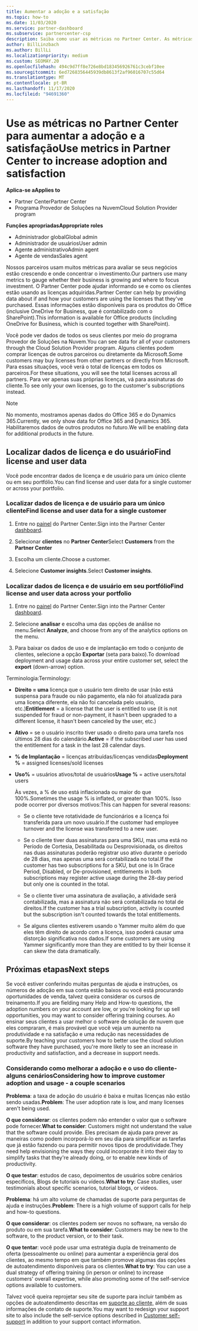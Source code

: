 ```yaml
---
title: Aumentar a adoção e a satisfação
ms.topic: how-to
ms.date: 11/03/2020
ms.service: partner-dashboard
ms.subservice: partnercenter-csp
description: Saiba como usar as métricas no Partner Center. As métricas podem mostrar se sua empresa está crescendo, como os clientes usam suas licenças e onde concentrar o investimento.
author: BillLinzbach
ms.author: BillLi
ms.localizationpriority: medium
ms.custom: SEOMAY.20
ms.openlocfilehash: 494c9d7ff8e726e8bd183456926761c3cebf10ee
ms.sourcegitcommit: 6ed7268356445939db8613f2af96016707c55d64
ms.translationtype: MT
ms.contentlocale: pt-BR
ms.lasthandoff: 11/17/2020
ms.locfileid: "94691360"
---
```

# <a name="use-metrics-in-partner-center-to-increase-adoption-and-satisfaction"></a><span data-ttu-id="82b97-104">Use as métricas no Partner Center para aumentar a adoção e a satisfação</span><span class="sxs-lookup"><span data-stu-id="82b97-104">Use metrics in Partner Center to increase adoption and satisfaction</span></span>

<span data-ttu-id="82b97-105">**Aplica-se a**</span><span class="sxs-lookup"><span data-stu-id="82b97-105">**Applies to**</span></span>

- <span data-ttu-id="82b97-106">Partner Center</span><span class="sxs-lookup"><span data-stu-id="82b97-106">Partner Center</span></span>
- <span data-ttu-id="82b97-107">Programa Provedor de Soluções na Nuvem</span><span class="sxs-lookup"><span data-stu-id="82b97-107">Cloud Solution Provider program</span></span>

<span data-ttu-id="82b97-108">**Funções apropriadas**</span><span class="sxs-lookup"><span data-stu-id="82b97-108">**Appropriate roles**</span></span>

- <span data-ttu-id="82b97-109">Administrador global</span><span class="sxs-lookup"><span data-stu-id="82b97-109">Global admin</span></span>
- <span data-ttu-id="82b97-110">Administrador de usuários</span><span class="sxs-lookup"><span data-stu-id="82b97-110">User admin</span></span>
- <span data-ttu-id="82b97-111">Agente administrativo</span><span class="sxs-lookup"><span data-stu-id="82b97-111">Admin agent</span></span>
- <span data-ttu-id="82b97-112">Agente de vendas</span><span class="sxs-lookup"><span data-stu-id="82b97-112">Sales agent</span></span>

<span data-ttu-id="82b97-113">Nossos parceiros usam muitos métricas para avaliar se seus negócios estão crescendo e onde concentrar o investimento.</span><span class="sxs-lookup"><span data-stu-id="82b97-113">Our partners use many metrics to gauge whether their business is growing and where to focus investment.</span></span> <span data-ttu-id="82b97-114">O Partner Center pode ajudar informando se e como os clientes estão usando as licenças adquiridas.</span><span class="sxs-lookup"><span data-stu-id="82b97-114">Partner Center can help by providing data about if and how your customers are using the licenses that they've purchased.</span></span> <span data-ttu-id="82b97-115">Essas informações estão disponíveis para os produtos do Office (inclusive OneDrive for Business, que é contabilizado com o SharePoint).</span><span class="sxs-lookup"><span data-stu-id="82b97-115">This information is available for Office products (including OneDrive for Business, which is counted together with SharePoint).</span></span>

<span data-ttu-id="82b97-116">Você pode ver dados de todos os seus clientes por meio do programa Provedor de Soluções na Nuvem.</span><span class="sxs-lookup"><span data-stu-id="82b97-116">You can see data for all of your customers through the Cloud Solution Provider program.</span></span> <span data-ttu-id="82b97-117">Alguns clientes podem comprar licenças de outros parceiros ou diretamente da Microsoft.</span><span class="sxs-lookup"><span data-stu-id="82b97-117">Some customers may buy licenses from other partners or directly from Microsoft.</span></span> <span data-ttu-id="82b97-118">Para essas situações, você verá o total de licenças em todos os parceiros.</span><span class="sxs-lookup"><span data-stu-id="82b97-118">For these situations, you will see the total licenses across all partners.</span></span> <span data-ttu-id="82b97-119">Para ver apenas suas próprias licenças, vá para assinaturas do cliente.</span><span class="sxs-lookup"><span data-stu-id="82b97-119">To see only your own licenses, go to the customer's subscriptions instead.</span></span>

> [!NOTE]  
> <span data-ttu-id="82b97-120">No momento, mostramos apenas dados do Office 365 e do Dynamics 365.</span><span class="sxs-lookup"><span data-stu-id="82b97-120">Currently, we only show data for Office 365 and Dynamics 365.</span></span> <span data-ttu-id="82b97-121">Habilitaremos dados de outros produtos no futuro.</span><span class="sxs-lookup"><span data-stu-id="82b97-121">We will be enabling data for additional products in the future.</span></span>

## <a name="find-license-and-user-data"></a><span data-ttu-id="82b97-122">Localizar dados de licença e do usuário</span><span class="sxs-lookup"><span data-stu-id="82b97-122">Find license and user data</span></span>

<span data-ttu-id="82b97-123">Você pode encontrar dados de licença e de usuário para um único cliente ou em seu portfólio.</span><span class="sxs-lookup"><span data-stu-id="82b97-123">You can find license and user data for a single customer or across your portfolio.</span></span>

### <a name="find-license-and-user-data-for-a-single-customer"></a><span data-ttu-id="82b97-124">Localizar dados de licença e de usuário para um único cliente</span><span class="sxs-lookup"><span data-stu-id="82b97-124">Find license and user data for a single customer</span></span>

1. <span data-ttu-id="82b97-125">Entre no [painel](https://partner.microsoft.com/dashboard) do Partner Center.</span><span class="sxs-lookup"><span data-stu-id="82b97-125">Sign into the Partner Center [dashboard](https://partner.microsoft.com/dashboard).</span></span>

2. <span data-ttu-id="82b97-126">Selecionar **clientes** no **Partner Center**</span><span class="sxs-lookup"><span data-stu-id="82b97-126">Select **Customers** from the **Partner Center**</span></span>

3. <span data-ttu-id="82b97-127">Escolha um cliente.</span><span class="sxs-lookup"><span data-stu-id="82b97-127">Choose a customer.</span></span>

4. <span data-ttu-id="82b97-128">Selecione **Customer insights**.</span><span class="sxs-lookup"><span data-stu-id="82b97-128">Select **Customer insights**.</span></span>

### <a name="find-license-and-user-data-across-your-portfolio"></a><span data-ttu-id="82b97-129">Localizar dados de licença e de usuário em seu portfólio</span><span class="sxs-lookup"><span data-stu-id="82b97-129">Find license and user data across your portfolio</span></span>

1. <span data-ttu-id="82b97-130">Entre no [painel](https://partner.microsoft.com/dashboard) do Partner Center.</span><span class="sxs-lookup"><span data-stu-id="82b97-130">Sign into the Partner Center [dashboard](https://partner.microsoft.com/dashboard).</span></span>

2. <span data-ttu-id="82b97-131">Selecione **analisar** e escolha uma das opções de análise no menu.</span><span class="sxs-lookup"><span data-stu-id="82b97-131">Select **Analyze**, and choose from any of the analytics options on the menu.</span></span>

3. <span data-ttu-id="82b97-132">Para baixar os dados de uso e de implantação em todo o conjunto de clientes, selecione a opção **Exportar** (seta para baixo).</span><span class="sxs-lookup"><span data-stu-id="82b97-132">To download deployment and usage data across your entire customer set, select the **export** (down-arrow) option.</span></span>

<span data-ttu-id="82b97-133">Terminologia:</span><span class="sxs-lookup"><span data-stu-id="82b97-133">Terminology:</span></span>

- <span data-ttu-id="82b97-134">**Direito = uma** licença que o usuário tem direito de usar (não está suspensa para fraude ou não pagamento, ela não foi atualizada para uma licença diferente, ela não foi cancelada pelo usuário, etc.)</span><span class="sxs-lookup"><span data-stu-id="82b97-134">**Entitlement** = a license that the user is entitled to use (it is not suspended for fraud or non-payment, it hasn't been upgraded to a different license, it hasn't been canceled by the user, etc.)</span></span>

- <span data-ttu-id="82b97-135">**Ativo** = se o usuário inscrito tiver usado o direito para uma tarefa nos últimos 28 dias do calendário.</span><span class="sxs-lookup"><span data-stu-id="82b97-135">**Active** = if the subscribed user has used the entitlement for a task in the last 28 calendar days.</span></span>

- <span data-ttu-id="82b97-136">**% de Implantação** = licenças atribuídas/licenças vendidas</span><span class="sxs-lookup"><span data-stu-id="82b97-136">**Deployment %** = assigned licenses/sold licenses</span></span>

- <span data-ttu-id="82b97-137">**Uso%** = usuários ativos/total de usuários</span><span class="sxs-lookup"><span data-stu-id="82b97-137">**Usage %** = active users/total users</span></span>

   <span data-ttu-id="82b97-138">Às vezes, a % de uso está inflacionada ou maior do que 100%.</span><span class="sxs-lookup"><span data-stu-id="82b97-138">Sometimes the usage % is inflated, or greater than 100%.</span></span> <span data-ttu-id="82b97-139">Isso pode ocorrer por diversos motivos:</span><span class="sxs-lookup"><span data-stu-id="82b97-139">This can happen for several reasons:</span></span>

  - <span data-ttu-id="82b97-140">Se o cliente teve rotatividade de funcionários e a licença foi transferida para um novo usuário.</span><span class="sxs-lookup"><span data-stu-id="82b97-140">If the customer had employee turnover and the license was transferred to a new user.</span></span>

  - <span data-ttu-id="82b97-141">Se o cliente tiver duas assinaturas para uma SKU, mas uma está no Período de Cortesia, Desabilitada ou Desprovisionada, os direitos nas duas assinaturas poderão registrar uso ativo durante o período de 28 dias, mas apenas uma será contabilizada no total.</span><span class="sxs-lookup"><span data-stu-id="82b97-141">If the customer has two subscriptions for a SKU, but one is In Grace Period, Disabled, or De-provisioned, entitlements in both subscriptions may register active usage during the 28-day period but only one is counted in the total.</span></span>

  - <span data-ttu-id="82b97-142">Se o cliente tiver uma assinatura de avaliação, a atividade será contabilizada, mas a assinatura não será contabilizada no total de direitos.</span><span class="sxs-lookup"><span data-stu-id="82b97-142">If the customer has a trial subscription, activity is counted but the subscription isn't counted towards the total entitlements.</span></span>

  - <span data-ttu-id="82b97-143">Se alguns clientes estiverem usando o Yammer muito além do que eles têm direito de acordo com a licença, isso poderá causar uma distorção significativa nos dados.</span><span class="sxs-lookup"><span data-stu-id="82b97-143">If some customers are using Yammer significantly more than they are entitled to by their license it can skew the data dramatically.</span></span>

## <a name="next-steps"></a><span data-ttu-id="82b97-144">Próximas etapas</span><span class="sxs-lookup"><span data-stu-id="82b97-144">Next steps</span></span>

<span data-ttu-id="82b97-145">Se você estiver conferindo muitas perguntas de ajuda e instruções, os números de adoção em sua conta estão baixos ou você está procurando oportunidades de venda, talvez queira considerar os cursos de treinamento.</span><span class="sxs-lookup"><span data-stu-id="82b97-145">If you are fielding many Help and How-to questions, the adoption numbers on your account are low, or you're looking for up sell opportunities, you may want to consider offering training courses.</span></span> <span data-ttu-id="82b97-146">Ao ensinar seus clientes a usar melhor o software de solução de nuvem que eles compraram, é mais provável que você veja um aumento na produtividade e na satisfação e uma redução nas necessidades de suporte.</span><span class="sxs-lookup"><span data-stu-id="82b97-146">By teaching your customers how to better use the cloud solution software they have purchased, you're more likely to see an increase in productivity and satisfaction, and a decrease in support needs.</span></span>

### <a name="considering-how-to-improve-customer-adoption-and-usage---a-couple-scenarios"></a><span data-ttu-id="82b97-147">Considerando como melhorar a adoção e o uso do cliente-alguns cenários</span><span class="sxs-lookup"><span data-stu-id="82b97-147">Considering how to improve customer adoption and usage - a couple scenarios</span></span>

<span data-ttu-id="82b97-148">**Problema**: a taxa de adoção do usuário é baixa e muitas licenças não estão sendo usadas.</span><span class="sxs-lookup"><span data-stu-id="82b97-148">**Problem**: The user adoption rate is low, and many licenses aren't being used.</span></span>

<span data-ttu-id="82b97-149">**O que considerar**: os clientes podem não entender o valor que o software pode fornecer.</span><span class="sxs-lookup"><span data-stu-id="82b97-149">**What to consider**: Customers might not understand the value that the software could provide.</span></span> <span data-ttu-id="82b97-150">Eles precisam de ajuda para prever as maneiras como podem incorporá-lo em seu dia para simplificar as tarefas que já estão fazendo ou para permitir novos tipos de produtividade.</span><span class="sxs-lookup"><span data-stu-id="82b97-150">They need help envisioning the ways they could incorporate it into their day to simplify tasks that they're already doing, or to enable new kinds of productivity.</span></span>

<span data-ttu-id="82b97-151">**O que testar**: estudos de caso, depoimentos de usuários sobre cenários específicos, Blogs de tutoriais ou vídeos.</span><span class="sxs-lookup"><span data-stu-id="82b97-151">**What to try**: Case studies, user testimonials about specific scenarios, tutorial blogs, or videos.</span></span>

<span data-ttu-id="82b97-152">**Problema**: há um alto volume de chamadas de suporte para perguntas de ajuda e instruções.</span><span class="sxs-lookup"><span data-stu-id="82b97-152">**Problem**: There is a high volume of support calls for help and how-to questions.</span></span>

<span data-ttu-id="82b97-153">**O que considerar**: os clientes podem ser novos no software, na versão do produto ou em sua tarefa.</span><span class="sxs-lookup"><span data-stu-id="82b97-153">**What to consider**: Customers may be new to the software, to the product version, or to their task.</span></span>

<span data-ttu-id="82b97-154">**O que tentar**: você pode usar uma estratégia dupla de treinamento de oferta (pessoalmente ou online) para aumentar a experiência geral dos clientes, ao mesmo tempo em que também promove algumas das opções de autoatendimento disponíveis para os clientes.</span><span class="sxs-lookup"><span data-stu-id="82b97-154">**What to try**: You can use a dual strategy of offering training (in person or online) to increase customers' overall expertise, while also promoting some of the self-service options available to customers.</span></span>

<span data-ttu-id="82b97-155">Talvez você queira reprojetar seu site de suporte para incluir também as opções de autoatendimento descritas em [suporte ao cliente,](customer-self-support.md) além de suas informações de contato de suporte.</span><span class="sxs-lookup"><span data-stu-id="82b97-155">You may want to redesign your support site to also include the self-service options described in [Customer self-support](customer-self-support.md) in addition to your support contact information.</span></span>

